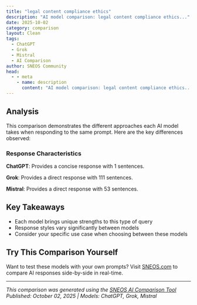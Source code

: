```yaml
---
title: "legal content compliance ethics"
description: "AI model comparison: legal content compliance ethics..."
date: 2025-10-02
category: comparison
layout: Clean
tags:
  - ChatGPT
  - Grok
  - Mistral
  - AI Comparison
author: SNEOS Community
head:
  - - meta
    - name: description
      content: "AI model comparison: legal content compliance ethics..."
---
```


<ChatComparison
  title="legal content compliance ethics"
  prompt="legal content compliance ethics"
  :responses='{
    "ChatGPT": "Error calling OpenAI API.",
    "Grok": "Legal content compliance and ethics are critical aspects of creating, distributing, and managing content in a way that adheres to laws, regulations, and ethical standards. Below, I\u2019ll break down the key components and considerations for ensuring legal compliance and ethical integrity when dealing with content, whether for businesses, media, or personal use.\n\n---\n\n### **What is Legal Content Compliance?**\nLegal content compliance refers to ensuring that any content\u2014whether it\u2019s written, visual, audio, or digital\u2014meets the requirements of applicable laws and regulations. This is particularly important for businesses, publishers, and creators who operate in regulated industries or across multiple jurisdictions. Non-compliance can result in lawsuits, fines, reputational damage, or other penalties.\n\n#### **Key Legal Areas to Consider for Content Compliance**\n1. **Intellectual Property (IP) Laws**:\n   - Ensure that content does not infringe on copyrights, trademarks, or patents.\n   - Obtain proper licenses or permissions for using third-party content (e.g., images, music, or text).\n   - Avoid plagiarism by giving proper attribution and citing sources.\n\n2. **Privacy and Data Protection**:\n   - Comply with data protection laws like the General Data Protection Regulation (GDPR) in the EU or the California Consumer Privacy Act (CCPA) in the US when collecting or using personal information in content.\n   - Obtain consent for using individuals\u2019 likenesses, personal data, or testimonials.\n   - Avoid disclosing sensitive or private information without permission.\n\n3. **Advertising and Marketing Laws**:\n   - Ensure that promotional content complies with advertising standards (e.g., the Federal Trade Commission [FTC] guidelines in the US for endorsements and disclosures).\n   - Clearly label sponsored content, influencer posts, or affiliate links as required by law.\n   - Avoid false or misleading claims about products or services.\n\n4. **Defamation and Libel Laws**:\n   - Avoid publishing content that could harm an individual\u2019s or organization\u2019s reputation through false statements (libel for written content, slander for spoken content).\n   - Verify facts before making claims or allegations.\n\n5. **Industry-Specific Regulations**:\n   - Certain industries (e.g., healthcare, finance, or education) have specific rules about content creation and dissemination. For example, health-related content must comply with laws like the Health Insurance Portability and Accountability Act (HIPAA) in the US.\n   - Financial content must adhere to regulations set by bodies like the Securities and Exchange Commission (SEC) or Financial Conduct Authority (FCA).\n\n6. **Accessibility Laws**:\n   - Ensure digital content (e.g., websites, videos) is accessible to individuals with disabilities, as required by laws like the Americans with Disabilities Act (ADA) or the Web Content Accessibility Guidelines (WCAG).\n\n7. **Censorship and Content Restrictions**:\n   - Be aware of local laws regarding restricted or prohibited content (e.g., hate speech, explicit material, or political content in certain countries).\n   - Comply with platform-specific guidelines if distributing content via social media or other online services.\n\n---\n\n### **What is Content Ethics?**\nContent ethics focuses on the moral principles guiding the creation and distribution of content. While legal compliance is about following the law, ethics is about doing what is right, even when the law does not explicitly mandate it. Ethical content creation builds trust with audiences and avoids harm.\n\n#### **Key Ethical Principles for Content**\n1. **Accuracy and Truthfulness**:\n   - Fact-check information to prevent the spread of misinformation or disinformation.\n   - Avoid exaggeration or distortion of facts for sensationalism or personal gain.\n\n2. **Transparency**:\n   - Disclose conflicts of interest, sponsorships, or biases that may influence the content.\n   - Clearly distinguish between opinion and fact.\n\n3. **Respect for Individuals and Communities**:\n   - Avoid content that stereotypes, discriminates, or harms marginalized groups.\n   - Be culturally sensitive and avoid appropriation or misrepresentation.\n\n4. **Minimizing Harm**:\n   - Consider the potential impact of content on individuals or society (e.g., graphic content may cause distress or trauma).\n   - Respect the privacy and dignity of individuals featured in content.\n\n5. **Accountability**:\n   - Take responsibility for the content you create or share and be willing to correct errors or issue apologies when necessary.\n   - Engage with audience feedback and criticism constructively.\n\n---\n\n### **Balancing Legal Compliance and Ethics**\nWhile legal compliance and ethics often overlap, they are not always the same. Something may be legal but unethical, or vice versa. For example:\n- It may be legal to publish a sensationalized story about a public figure, but it might be unethical if it invades their privacy or spreads unverified rumors.\n- Conversely, some ethical content (like whistleblowing or advocating for change) might fall into legal gray areas depending on the jurisdiction.\n\nTo balance both, creators and organizations should:\n- Develop clear policies and guidelines for content creation and review.\n- Train staff or contributors on legal and ethical standards.\n- Consult legal experts for high-stakes or ambiguous situations.\n- Use ethical frameworks to guide decisions beyond what the law requires.\n\n---\n\n### **Steps to Ensure Legal and Ethical Content Compliance**\n1. **Create a Content Policy**:\n   - Outline rules for content creation, including copyright, attribution, and ethical standards.\n   - Define processes for reviewing and approving content before publication.\n\n2. **Conduct Regular Audits**:\n   - Review existing content for legal and ethical issues (e.g., outdated disclaimers, broken links to third-party material, or biased language).\n   - Update content as laws or ethical standards evolve.\n\n3. **Implement Training Programs**:\n   - Educate employees, freelancers, or contributors about relevant laws (e.g., GDPR, FTC guidelines) and ethical considerations.\n   - Provide resources for fact-checking and source verification.\n\n4. **Use Tools and Technology**:\n   - Leverage plagiarism checkers, copyright detection tools, and accessibility scanners to ensure compliance.\n   - Monitor social media and online platforms for user-generated content that might violate policies.\n\n5. **Engage Legal and Ethical Experts**:\n   - Consult lawyers for advice on copyright, privacy, or advertising laws.\n   - Work with ethicists or diversity consultants to address cultural or social concerns in content.\n\n6. **Stay Informed About Changes**:\n   - Monitor updates to laws and regulations in the jurisdictions where your content is published or consumed.\n   - Follow industry best practices and ethical debates to remain relevant and responsible.\n\n---\n\n### **Common Challenges in Legal and Ethical Content Compliance**\n1. **Jurisdictional Differences**:\n   - Laws vary widely across countries and regions. Content that is legal in one place may be prohibited elsewhere.\n   - Solution: Research local laws or limit content distribution to specific regions if compliance is challenging.\n\n2. **User-Generated Content (UGC)**:\n   - Platforms hosting UGC (e.g., social media, forums) may struggle to monitor and moderate content for legal or ethical violations.\n   - Solution: Implement robust moderation policies and clear terms of service.\n\n3. **Evolving Ethical Standards**:\n   - Societal norms and expectations change over time, and content that was once acceptable may now be considered unethical.\n   - Solution: Periodically review and update content to align with current values.\n\n4. **Balancing Creativity and Compliance**:\n   - Strict adherence to legal and ethical rules can sometimes stifle creativity or limit freedom of expression.\n   - Solution: Foster a culture of responsible creativity by encouraging innovation within defined boundaries.\n\n---\n\n### **Conclusion**\nLegal content compliance and ethics are intertwined concepts that require careful attention to laws, regulations, and moral principles. By proactively addressing potential legal risks and prioritizing ethical content creation, individuals and organizations can build trust, avoid penalties, and contribute positively to their audiences and society. If you\u2019re managing content, consider creating a compliance checklist tailored to your industry and jurisdiction, and regularly revisit your practices to adapt to new challenges.\n\nIf you have a specific scenario, industry, or jurisdiction in mind, I can provide more targeted guidance! Let me know.",
    "Mistral": "Ensuring legal content compliance and adhering to ethical standards is crucial for any organization or individual involved in creating, distributing, or using legal content. Here are some key considerations:\n\n### Legal Content Compliance\n\n1. **Accuracy and Verification**:\n   - Ensure that all legal content is accurate and up-to-date.\n   - Verify information from reliable sources such as official legal databases, government publications, and reputable legal journals.\n\n2. **Jurisdictional Considerations**:\n   - Be aware of the jurisdictional differences in legal content. Laws and regulations can vary significantly between countries, states, and even localities.\n   - Ensure that the content is tailored to the specific jurisdiction it pertains to.\n\n3. **Intellectual Property**:\n   - Respect intellectual property rights, including copyrights, trademarks, and patents.\n   - Obtain necessary permissions and licenses for any third-party content used.\n\n4. **Data Privacy and Protection**:\n   - Comply with data protection laws such as GDPR (General Data Protection Regulation) in Europe, CCPA (California Consumer Privacy Act) in the U.S., and other relevant regulations.\n   - Ensure that any personal data collected or used is handled in accordance with these laws.\n\n5. **Disclaimers and Disclosures**:\n   - Include appropriate disclaimers to clarify that the content is not legal advice and should not be relied upon as such.\n   - Disclose any conflicts of interest or biases that may affect the content.\n\n6. **Regulatory Compliance**:\n   - Stay updated with regulatory changes and ensure that the content reflects the latest legal developments.\n   - Comply with industry-specific regulations and standards.\n\n### Ethical Considerations\n\n1. **Integrity and Honesty**:\n   - Maintain integrity and honesty in all communications and content.\n   - Avoid misrepresenting facts or providing misleading information.\n\n2. **Confidentiality**:\n   - Respect the confidentiality of clients and sources.\n   - Ensure that any confidential information is protected and not disclosed without proper authorization.\n\n3. **Professionalism**:\n   - Adhere to professional standards and codes of conduct.\n   - Maintain a high level of professionalism in all interactions and content creation.\n\n4. **Transparency**:\n   - Be transparent about the sources of information and any potential biases.\n   - Clearly communicate the purpose and limitations of the content.\n\n5. **Fairness and Impartiality**:\n   - Present information in a fair and impartial manner.\n   - Avoid favoritism or discrimination in the content.\n\n6. **Responsibility**:\n   - Take responsibility for the accuracy and reliability of the content.\n   - Be accountable for any errors or misrepresentations and take corrective actions as needed.\n\n### Best Practices\n\n1. **Regular Audits**:\n   - Conduct regular audits of legal content to ensure compliance with legal and ethical standards.\n   - Update content as necessary to reflect changes in laws and regulations.\n\n2. **Training and Education**:\n   - Provide ongoing training and education for staff on legal and ethical standards.\n   - Stay informed about industry best practices and regulatory updates.\n\n3. **Feedback Mechanisms**:\n   - Establish mechanisms for receiving and addressing feedback from users and stakeholders.\n   - Use feedback to improve the quality and accuracy of the content.\n\n4. **Documentation**:\n   - Maintain thorough documentation of sources, permissions, and compliance measures.\n   - Keep records of any updates or changes made to the content.\n\nBy adhering to these guidelines, organizations and individuals can ensure that their legal content is compliant with legal requirements and ethical standards, thereby maintaining trust and credibility."
  }'
  published-date="02:53"
/>

## Analysis

This comparison demonstrates the different approaches each AI model takes when responding to the same prompt. Here are the key differences observed:

### Response Characteristics

**ChatGPT**: Provides a concise response with 1 sentences. 

**Grok**: Provides a direct response with 111 sentences. 

**Mistral**: Provides a direct response with 53 sentences. 

## Key Takeaways

- Each model brings unique strengths to this type of query
- Response styles vary significantly between models
- Consider your specific use case when choosing between these models

## Try This Comparison Yourself

Want to test these models with your own prompts? Visit [SNEOS.com](https://sneos.com) to compare AI responses side-by-side in real-time.

---

*This comparison was generated using the [SNEOS AI Comparison Tool](https://sneos.com)*
*Published: October 02, 2025 | Models: ChatGPT, Grok, Mistral*

